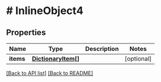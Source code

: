 # # InlineObject4

## Properties

Name | Type | Description | Notes
------------ | ------------- | ------------- | -------------
**items** | [**DictionaryItem[]**](DictionaryItem.md) |  | [optional]

[[Back to API list]](../../README.md#endpoints) [[Back to README]](../../README.md)

